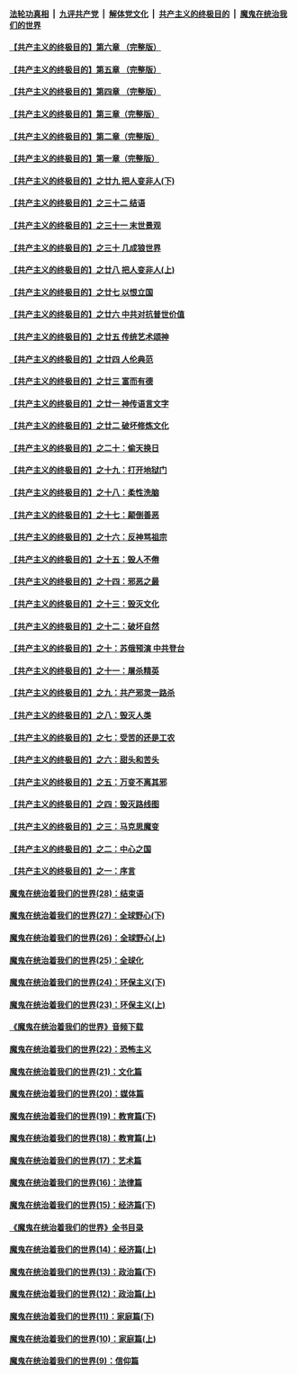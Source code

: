 ####  [法轮功真相](../../../../basic/blob/master/README.md?t=01012052) &nbsp;|&nbsp; [九评共产党](../../../../9ping.md/blob/master/README.md?t=01012052) &nbsp;|&nbsp; [解体党文化](../../../../jtdwh.md/blob/master/README.md?t=01012052)  &nbsp;|&nbsp; [共产主义的终极目的](../../../../gczydzjmd.md/blob/master/README.md?t=01012052) &nbsp;|&nbsp; [魔鬼在统治我们的世界](../../../../mgztzwmdsj.md/blob/master/README.md?t=01012052) 

#### [【共产主义的终极目的】第六章 （完整版）](../pages/nsc422/n11428913.md?t=01012052) 

#### [【共产主义的终极目的】第五章 （完整版）](../pages/nsc422/n11428912.md?t=01012052) 

#### [【共产主义的终极目的】第四章 （完整版）](../pages/nsc422/n11428907.md?t=01012052) 

#### [【共产主义的终极目的】第三章（完整版）](../pages/nsc422/n11428848.md?t=01012052) 

#### [【共产主义的终极目的】第二章（完整版）](../pages/nsc422/n11428831.md?t=01012052) 

#### [【共产主义的终极目的】第一章（完整版）](../pages/nsc422/n11417651.md?t=01012052) 

#### [【共产主义的终极目的】之廿九 把人变非人(下)](../pages/nsc422/n11344140.md?t=01012052) 

#### [【共产主义的终极目的】之三十二 结语](../pages/nsc422/n11360535.md?t=01012052) 

#### [【共产主义的终极目的】之三十一 末世景观](../pages/nsc422/n11351129.md?t=01012052) 

#### [【共产主义的终极目的】之三十 几成狼世界](../pages/nsc422/n11348280.md?t=01012052) 

#### [【共产主义的终极目的】之廿八 把人变非人(上)](../pages/nsc422/n11340492.md?t=01012052) 

#### [【共产主义的终极目的】之廿七 以恨立国](../pages/nsc422/n11336944.md?t=01012052) 

#### [【共产主义的终极目的】之廿六 中共对抗普世价值](../pages/nsc422/n11324785.md?t=01012052) 

#### [【共产主义的终极目的】之廿五 传统艺术颂神](../pages/nsc422/n11296396.md?t=01012052) 

#### [【共产主义的终极目的】之廿四 人伦典范](../pages/nsc422/n11296397.md?t=01012052) 

#### [【共产主义的终极目的】之廿三 富而有德](../pages/nsc422/n11283598.md?t=01012052) 

#### [【共产主义的终极目的】之廿一 神传语言文字](../pages/nsc422/n11263265.md?t=01012052) 

#### [【共产主义的终极目的】之廿二 破坏修炼文化](../pages/nsc422/n11245728.md?t=01012052) 

#### [【共产主义的终极目的】之二十：偷天换日](../pages/nsc422/n11238846.md?t=01012052) 

#### [【共产主义的终极目的】之十九：打开地狱门](../pages/nsc422/n11206376.md?t=01012052) 

#### [【共产主义的终极目的】之十八：柔性洗脑](../pages/nsc422/n11199994.md?t=01012052) 

#### [【共产主义的终极目的】之十七：颠倒善恶](../pages/nsc422/n11179782.md?t=01012052) 

#### [【共产主义的终极目的】之十六：反神骂祖宗](../pages/nsc422/n11166798.md?t=01012052) 

#### [【共产主义的终极目的】之十五：毁人不倦](../pages/nsc422/n11166792.md?t=01012052) 

#### [【共产主义的终极目的】之十四：邪恶之最](../pages/nsc422/n11150249.md?t=01012052) 

#### [【共产主义的终极目的】之十三：毁灭文化](../pages/nsc422/n11135227.md?t=01012052) 

#### [【共产主义的终极目的】之十二：破坏自然](../pages/nsc422/n11135214.md?t=01012052) 

#### [【共产主义的终极目的】之十：苏俄预演 中共登台](../pages/nsc422/n11118424.md?t=01012052) 

#### [【共产主义的终极目的】之十一：屠杀精英](../pages/nsc422/n11118442.md?t=01012052) 

#### [【共产主义的终极目的】之九：共产邪灵一路杀](../pages/nsc422/n11114139.md?t=01012052) 

#### [【共产主义的终极目的】之八：毁灭人类](../pages/nsc422/n11108503.md?t=01012052) 

#### [【共产主义的终极目的】之七：受苦的还是工农](../pages/nsc422/n11101809.md?t=01012052) 

#### [【共产主义的终极目的】之六：甜头和苦头](../pages/nsc422/n11096971.md?t=01012052) 

#### [【共产主义的终极目的】之五：万变不离其邪](../pages/nsc422/n11091285.md?t=01012052) 

#### [【共产主义的终极目的】之四：毁灭路线图](../pages/nsc422/n11086284.md?t=01012052) 

#### [【共产主义的终极目的】之三：马克思魔变](../pages/nsc422/n11061941.md?t=01012052) 

#### [【共产主义的终极目的】之二：中心之国](../pages/nsc422/n11047728.md?t=01012052) 

#### [【共产主义的终极目的】之一：序言](../pages/nsc422/n11086077.md?t=01012052) 

#### [魔鬼在统治着我们的世界(28)：结束语](../pages/nsc422/n10936246.md?t=01012052) 

#### [魔鬼在统治着我们的世界(27)：全球野心(下)](../pages/nsc422/n10928319.md?t=01012052) 

#### [魔鬼在统治着我们的世界(26)：全球野心(上)](../pages/nsc422/n10900318.md?t=01012052) 

#### [魔鬼在统治着我们的世界(25)：全球化](../pages/nsc422/n10788205.md?t=01012052) 

#### [魔鬼在统治着我们的世界(24)：环保主义(下)](../pages/nsc422/n10695307.md?t=01012052) 

#### [魔鬼在统治着我们的世界(23)：环保主义(上)](../pages/nsc422/n10688613.md?t=01012052) 

#### [《魔鬼在统治着我们的世界》音频下载](../pages/nsc422/n10635553.md?t=01012052) 

#### [魔鬼在统治着我们的世界(22)：恐怖主义](../pages/nsc422/n10614727.md?t=01012052) 

#### [魔鬼在统治着我们的世界(21)：文化篇](../pages/nsc422/n10597706.md?t=01012052) 

#### [魔鬼在统治着我们的世界(20)：媒体篇](../pages/nsc422/n10586579.md?t=01012052) 

#### [魔鬼在统治着我们的世界(19)：教育篇(下)](../pages/nsc422/n10564808.md?t=01012052) 

#### [魔鬼在统治着我们的世界(18)：教育篇(上)](../pages/nsc422/n10526970.md?t=01012052) 

#### [魔鬼在统治着我们的世界(17)：艺术篇](../pages/nsc422/n10499093.md?t=01012052) 

#### [魔鬼在统治着我们的世界(16)：法律篇](../pages/nsc422/n10485969.md?t=01012052) 

#### [魔鬼在统治着我们的世界(15)：经济篇(下)](../pages/nsc422/n10469975.md?t=01012052) 

#### [《魔鬼在统治着我们的世界》全书目录](../pages/nsc422/n10464261.md?t=01012052) 

#### [魔鬼在统治着我们的世界(14)：经济篇(上)](../pages/nsc422/n10457370.md?t=01012052) 

#### [魔鬼在统治着我们的世界(13)：政治篇(下)](../pages/nsc422/n10448270.md?t=01012052) 

#### [魔鬼在统治着我们的世界(12)：政治篇(上)](../pages/nsc422/n10444576.md?t=01012052) 

#### [魔鬼在统治着我们的世界(11)：家庭篇(下)](../pages/nsc422/n10440961.md?t=01012052) 

#### [魔鬼在统治着我们的世界(10)：家庭篇(上)](../pages/nsc422/n10435448.md?t=01012052) 

#### [魔鬼在统治着我们的世界(9)：信仰篇](../pages/nsc422/n10432159.md?t=01012052) 

